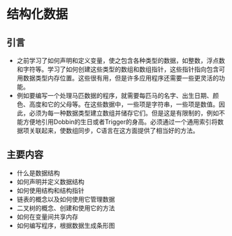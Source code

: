 # 结构化数据
## 引言
* 之前学习了如何声明和定义变量，使之包含各种类型的数据，如整数，浮点数和字符等。学习了如何创建这些类型的数组和数组指针，这些指针指向包含可用数据类型内存位置。这些很有用，但是许多应用程序还需要一些更灵活的功能。<br>
* 例如要编写一个处理马匹数据的程序，就需要每匹马的名字、出生日期、颜色、高度和它的父母等。在这些数据中，一些项是字符串，一些项是数值。因此，必须为每一种数据类型建立数组并储存它们。但是这是有限制的，例如不能方便地引用Dobbin的生日或者Trigger的身高。必须通过一个通用索引将数据项关联起来，使数组同步，C语言在这方面提供了相当好的方法。
## 主要内容
- 什么是数据结构
- 如何声明并定义数据结构
- 如何使用结构和结构指针
- 链表的概念以及如何使用它管理数据
- 二叉树的概念、创建和使用它的方法
- 如何在变量间共享内存
- 如何编写程序，根据数据生成条形图
